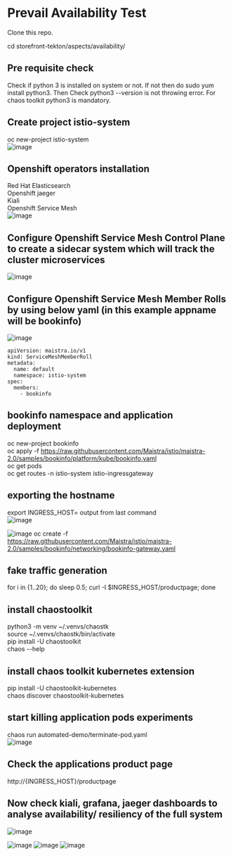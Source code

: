 # Prevail Availability Test

Clone this repo.

cd storefront-tekton/aspects/availability/

## Pre requisite check
Check if python 3 is installed on system or not. If not then do sudo yum install python3.
Then Check python3 --version is not throwing error. For chaos toolkit python3 is mandatory.

## Create project istio-system
oc new-project istio-system</br>
![image](https://user-images.githubusercontent.com/45451838/128295909-b2ea9da1-c76e-4dff-8311-7513c3e48449.png)

## Openshift operators installation
Red Hat Elasticsearch</br>
Openshift jaeger </br>
Kiali </br>
Openshift Service Mesh</br>
![image](https://user-images.githubusercontent.com/45451838/128295863-8273b748-104b-4147-9038-a05f1a10bef5.png)


## Configure Openshift Service Mesh Control Plane to create a sidecar system which will track the cluster microservices
![image](https://user-images.githubusercontent.com/45451838/128295785-4a926166-6463-483b-b18b-5098c8324379.png)

## Configure Openshift Service Mesh Member Rolls by using below yaml (in this example appname will be bookinfo)
![image](https://user-images.githubusercontent.com/45451838/128295772-e398d785-4c0f-400c-8fb7-4e7e0fcb5561.png)
```
apiVersion: maistra.io/v1
kind: ServiceMeshMemberRoll
metadata:
  name: default
  namespace: istio-system
spec:
  members:
    - bookinfo
```


## bookinfo namespace and application deployment
oc new-project bookinfo </br>
oc apply -f https://raw.githubusercontent.com/Maistra/istio/maistra-2.0/samples/bookinfo/platform/kube/bookinfo.yaml </br>
oc get pods </br>
oc get routes -n istio-system istio-ingressgateway </br>

## exporting the hostname
export INGRESS_HOST= output from last command </br>
![image](https://user-images.githubusercontent.com/45451838/128295680-10b786d8-ec59-4a7f-9691-047f6d4b4d85.png)

![image](https://user-images.githubusercontent.com/45451838/128295673-f6f0075f-cb2a-4ea4-b7b6-45d708906ce0.png)
oc create -f https://raw.githubusercontent.com/Maistra/istio/maistra-2.0/samples/bookinfo/networking/bookinfo-gateway.yaml </br>

## fake traffic generation
for i in {1..20}; do sleep 0.5; curl -I $INGRESS_HOST/productpage; done</br>

## install chaostoolkit
python3 -m venv ~/.venvs/chaostk</br>
source ~/.venvs/chaostk/bin/activate</br>
pip install -U chaostoolkit</br>
chaos --help</br>

## install chaos toolkit kubernetes extension </br>

pip install -U chaostoolkit-kubernetes</br>
chaos discover chaostoolkit-kubernetes</br>

## start killing application pods experiments </br>
chaos run automated-demo/terminate-pod.yaml</br>
![image](https://user-images.githubusercontent.com/45451838/128295569-4924fbf3-a468-4f82-8644-89e74576a411.png)

## Check the applications product page
http://{INGRESS_HOST}/productpage </br>

## Now check kiali, grafana, jaeger dashboards to analyse availability/ resiliency of the full system
![image](https://user-images.githubusercontent.com/45451838/128295542-00ae1107-c424-4e1e-be91-a06032a784a2.png)

![image](https://user-images.githubusercontent.com/45451838/128295522-46591c5c-3a7e-4131-a970-100a6ee9472c.png)
![image](https://user-images.githubusercontent.com/45451838/128300134-581cc5af-cea3-45c5-ab94-4649d9fde915.png)
![image](https://user-images.githubusercontent.com/45451838/128300198-ac581406-cced-4d25-a46c-5b515659a3cf.png)

